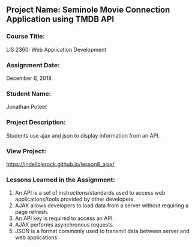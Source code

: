 ## Project Name:  Seminole Movie Connection Application using TMDB API

### Course Title:
LIS 2360:  Web Application Development

### Assignment Date:  
December 6, 2018

### Student Name:  
Jonathan Poteet

### Project Description:
Students use ajax and json to display information from an API. 

### View Project:
https://indeliblerock.github.io/lesson8_ajax/

### Lessons Learned in the Assignment:
1. An API is a set of instructions/standards used to access web applications/tools provided by other developers.
2. AJAX allows developers to load data from a server without requiring a page refresh.
3. An API key is required to access an API.
4. AJAX performs asynchronous requests.
5. JSON is a format commonly used to transmit data between server and web applications.